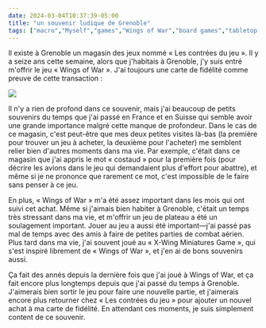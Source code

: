 ```yaml
---
date: 2024-03-04T10:37:39-05:00
title: "un souvenir ludique de Grenoble"
tags: ["macro","Myself","games","Wings of War","board games","tabletop games","Grenoble"]
---
```

Il existe à Grenoble un magasin des jeux nommé « Les contrées du jeu ». Il y a seize ans cette semaine, alors que j'habitais à Grenoble, j'y suis entré m'offrir le jeu « Wings of War ». J'ai toujours une carte de fidélité comme preuve de cette transaction :

![](/contrees_du_jeu.jpeg)

Il n'y a rien de profond dans ce souvenir, mais j'ai beaucoup de petits souvenirs du temps que j'ai passé en France et en Suisse qui semble avoir une grande importance malgré cette manque de profondeur. Dans le cas de ce magasin, c'est peut-être que mes deux petites visites là-bas (la première pour trouver un jeu à acheter, la deuxième pour l'acheter) me semblent relier bien d'autres moments dans ma vie. Par exemple, c'était dans ce magasin que j'ai appris le mot « costaud » pour la première fois (pour décrire les avions dans le jeu qui demandaient plus d'effort pour abattre), et même si je ne prononce que rarement ce mot, c'est impossible de le faire sans penser à ce jeu.

En plus, « Wings of War » m'a été assez important dans les mois qui ont suivi cet achat. Même si j'aimais bien habiter à Grenoble, c'était un temps très stressant dans ma vie, et m'offrir un jeu de plateau a été un soulagement important. Jouer au jeu a aussi été important—j'ai passé pas mal de temps avec des amis à faire de petites parties de combat aérien. Plus tard dans ma vie, j'ai souvent joué au « X-Wing Miniatures Game », qui s'est inspiré librement de « Wings of War », et j'en ai de bons souvenirs aussi.

Ça fait des annés depuis la dernière fois que j'ai joué à Wings of War, et ça fait encore plus longtemps depuis que j'ai passé du temps à Grenoble. J'aimerais bien sortir le jeu pour faire une nouvelle partie, et j'aimerais encore plus retourner chez « Les contrées du jeu » pour ajouter un nouvel achat à ma carte de fidélité. En attendant ces moments, je suis simplement content de ce souvenir.
